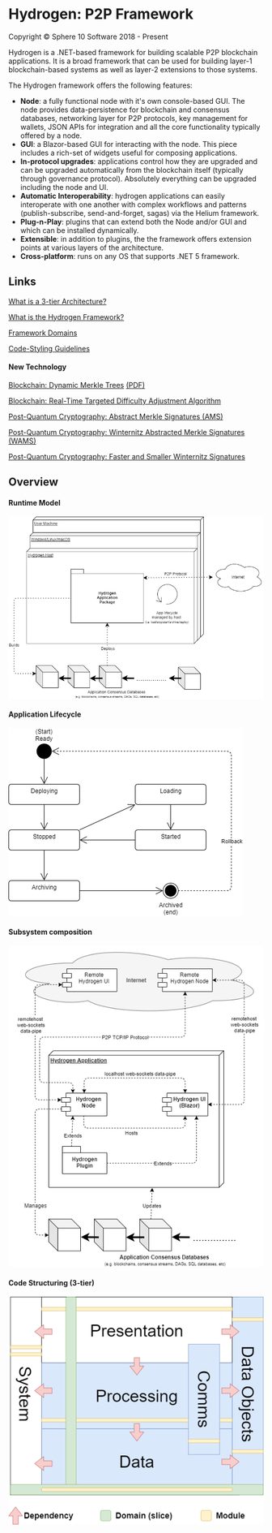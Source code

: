 # Hydrogen: P2P Framework

Copyright © Sphere 10 Software 2018 - Present

Hydrogen is a .NET-based framework for building scalable P2P blockchain applications. It is a broad framework that can be used for building  layer-1 blockchain-based systems as well as layer-2 extensions to those systems. 

The Hydrogen framework offers the following features:

- **Node**: a fully functional node with it's own console-based GUI. The node provides data-persistence for blockchain and consensus databases, networking layer for P2P protocols, key management for wallets, JSON APIs for integration and all the core functionality typically offered by a node.
- **GUI**: a Blazor-based GUI for interacting with the node. This piece includes a rich-set of widgets useful for composing applications.
- **In-protocol upgrades**: applications control how they are upgraded and can be upgraded automatically from the blockchain itself (typically through governance protocol).  Absolutely everything can be upgraded including the node and UI. 
- **Automatic Interoperability**: hydrogen applications can easily interoperate with one another with complex workflows and patterns (publish-subscribe, send-and-forget, sagas) via the Helium framework.
- **Plug-n-Play**:  plugins that can extend both the Node and/or GUI and which can be installed dynamically.
- **Extensible**: in addition to plugins, the the framework offers extension points at various layers of the architecture.
- **Cross-platform**: runs on any OS that supports .NET 5 framework.



## Links

[What is a 3-tier Architecture?](doc/Guidelines/3-tier-Architecture.md)

[What is the Hydrogen Framework?](doc/Architecture/Hydrogen.md)

[Framework Domains](doc/Architecture/Domains.md)

[Code-Styling Guidelines](doc/Guidelines/Code-Styling.md)

#### New Technology

[Blockchain: Dynamic Merkle Trees](doc/Blockchain/Dynamic-Merkle-Trees.md) [(PDF)](doc/Blockchain/dynamic-merkle-trees.pdf)

[Blockchain: Real-Time Targeted Difficulty Adjustment Algorithm](doc/Blockchain/rtt-asert.pdf)

[Post-Quantum Cryptography: Abstract Merkle Signatures (AMS)](doc/Blockchain/AMS.md)

[Post-Quantum Cryptography: Winternitz Abstracted Merkle Signatures (WAMS)](doc/Blockchain/WAMS.md)

[Post-Quantum Cryptography: Faster and Smaller Winternitz  Signatures](doc/Blockchain/W-OTS#.md)



## Overview

#### Runtime Model
![Hydrogen application runtime-model](doc/Architecture/resources/Hydrogen-Deployment-Host-AppPackage.png)

#### Application Lifecycle
![Hydrogen application life-cycle](doc/Architecture/resources/HAP-Lifecycle.png)

#### Subsystem composition
![Hydrogen sub-system decomposition](doc/Architecture/resources/Hydrogen-Deployment-SubSystems.png)

#### Code Structuring (3-tier)
![Sphere 10 methodology for Framework structuring](doc/Guidelines/resources/Framework-75pct.png)

